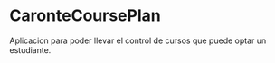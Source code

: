 # CaronteCoursePlan
Aplicacion para poder llevar el control de cursos que puede optar un estudiante.
